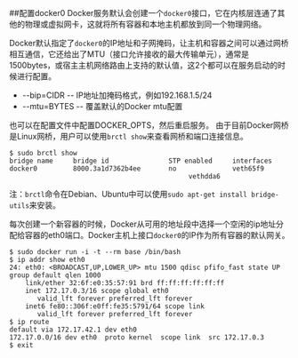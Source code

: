 ##配置docker0
Docker服务默认会创建一个`docker0`接口，它在内核层连通了其他的物理或虚拟网卡，这就将所有容器和本地主机都放到同一个物理网络。

Docker默认指定了`docker0`的IP地址和子网掩码，让主机和容器之间可以通过网桥相互通信，它还给出了MTU（接口允许接收的最大传输单元），通常是1500bytes，或宿主主机网络路由上支持的默认值，这2个都可以在服务启动的时候进行配置。
* --bip=CIDR -- IP地址加掩码格式，例如192.168.1.5/24
* --mtu=BYTES -- 覆盖默认的Docker mtu配置

也可以在配置文件中配置DOCKER_OPTS，然后重启服务。
由于目前Docker网桥是Linux网桥，用户可以使用`brctl show`来查看网桥和端口连接信息。
```
$ sudo brctl show
bridge name     bridge id               STP enabled     interfaces
docker0         8000.3a1d7362b4ee       no              veth65f9
                                             vethdda6
```
注：`brctl`命令在Debian、Ubuntu中可以使用`sudo apt-get install bridge-utils`来安装。


每次创建一个新容器的时候，Docker从可用的地址段中选择一个空闲的ip地址分配给容器的eth0端口。Docker主机上接口`docker0`的IP作为所有容器的默认网关。
```
$ sudo docker run -i -t --rm base /bin/bash
$ ip addr show eth0
24: eth0: <BROADCAST,UP,LOWER_UP> mtu 1500 qdisc pfifo_fast state UP group default qlen 1000
    link/ether 32:6f:e0:35:57:91 brd ff:ff:ff:ff:ff:ff
    inet 172.17.0.3/16 scope global eth0
       valid_lft forever preferred_lft forever
    inet6 fe80::306f:e0ff:fe35:5791/64 scope link
       valid_lft forever preferred_lft forever
$ ip route
default via 172.17.42.1 dev eth0
172.17.0.0/16 dev eth0  proto kernel  scope link  src 172.17.0.3
$ exit
```
